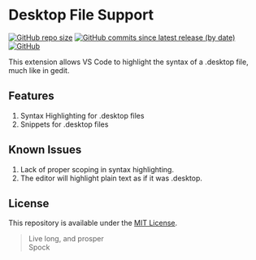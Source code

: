 # Desktop File Support
[![GitHub repo size](https://img.shields.io/github/repo-size/nico-castell/desktop-file-support?color=yellow&label=Repository%20Size)](https://github.com/nico-castell/desktop-file-support)
[![GitHub commits since latest release (by date)](https://img.shields.io/github/commits-since/nico-castell/desktop-file-support/latest?color=yellow&label=Commits%20since%20last%20release)](https://github.com/nico-castell/desktop-file-support/commits)
[![GitHub](https://img.shields.io/github/license/nico-castell/desktop-file-support?color=yellow&label=License)](LICENSE)

This extension allows VS Code to highlight the syntax of a .desktop file,
much like in gedit.

##  Features
1. Syntax Highlighting for .desktop files
1. Snippets for .desktop files

##  Known Issues
1. Lack of proper scoping in syntax highlighting.
1. The editor will highlight plain text as if it was .desktop.

##  License
This repository is available under the [MIT License](LICENSE).

> Live long, and prosper  
> Spock
